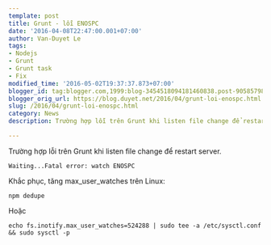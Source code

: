```yaml
---
template: post
title: Grunt - lỗi ENOSPC
date: '2016-04-08T22:47:00.001+07:00'
author: Van-Duyet Le
tags:
- Nodejs
- Grunt
- Grunt task
- Fix
modified_time: '2016-05-02T19:37:37.873+07:00'
blogger_id: tag:blogger.com,1999:blog-3454518094181460838.post-9058579827600528969
blogger_orig_url: https://blog.duyet.net/2016/04/grunt-loi-enospc.html
slug: /2016/04/grunt-loi-enospc.html
category: News
description: Trường hợp lỗi trên Grunt khi listen file change để restart server.

---
```


Trường hợp lỗi trên Grunt khi listen file change để restart server.

```
Waiting...Fatal error: watch ENOSPC   
```

Khắc phục, tăng max_user_watches trên Linux:

```
npm dedupe
```

Hoặc 

```
echo fs.inotify.max_user_watches=524288 | sudo tee -a /etc/sysctl.conf && sudo sysctl -p
```
